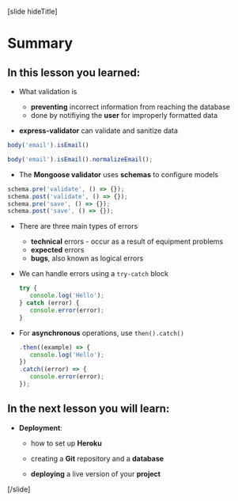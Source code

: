 [slide hideTitle]

# Summary

## In this lesson you learned:

-  What validation is
   * **preventing** incorrect information from reaching the database
   * done by notifiying the **user** for improperly formatted data 

- **express-validator** can validate and sanitize data

```js
body('email').isEmail()
```

```js
body('email').isEmail().normalizeEmail();
```


- The **Mongoose validator** uses **schemas** to configure models

```js
schema.pre('validate', () => {});
schema.post('validate', () => {});
schema.pre('save', () => {});
schema.post('save', () => {});
```

- There are three main types of errors
  * **technical** errors - occur as a result of equipment problems
  * **expected** errors
  * **bugs**, also known as logical errors


- We can handle errors using a `try-catch` block

  ```js
  try {
     console.log('Hello');
  } catch (error) {
     console.error(error);
  }
  ```

- For **asynchronous** operations, use `then().catch()`

  ```js
  .then((example) => {
     console.log('Hello');
  })
  .catch((error) => {
     console.error(error);
  });
  ```

## In the next lesson you will learn:

-  **Deployment**:

   *  how to set up **Heroku**

   *  creating a **Git** repository and a **database**

   *  **deploying** a live version of your **project**

[/slide]
